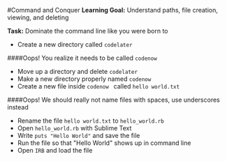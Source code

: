 #Command and Conquer
**Learning Goal:** Understand paths, file creation, viewing, and deleting

**Task:** Dominate the command line like you were born to

* Create a new directory called `codelater`

####Oops! You realize it needs to be called `codenow`

* Move up a directory and delete `codelater`
* Make a new directory properly named `codenow`
* Create a new file inside `codenow ` called `hello world.txt`

####Oops! We should really not name files with spaces, use underscores instead

* Rename the file `hello world.txt` to `hello_world.rb`
* Open `hello_world.rb` with Sublime Text 
* Write `puts "Hello World"` and save the file
* Run the file so that "Hello World" shows up in command line
* Open `IRB` and load the file
